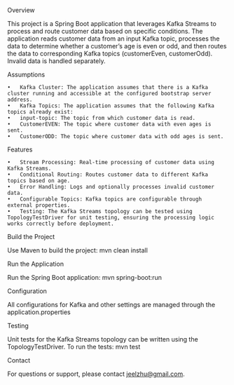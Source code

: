 Overview

This project is a Spring Boot application that leverages Kafka Streams to process and route customer data based on specific conditions. The application reads customer data from an input Kafka topic, processes the data to determine whether a customer’s age is even or odd, and then routes the data to corresponding Kafka topics (customerEven, customerOdd). Invalid data is handled separately.

Assumptions

	•	Kafka Cluster: The application assumes that there is a Kafka cluster running and accessible at the configured bootstrap server address.
	•	Kafka Topics: The application assumes that the following Kafka topics already exist:
	•	input-topic: The topic from which customer data is read.
	•	CustomerEVEN: The topic where customer data with even ages is sent.
	•	CustomerODD: The topic where customer data with odd ages is sent.

Features

	•	Stream Processing: Real-time processing of customer data using Kafka Streams.
	•	Conditional Routing: Routes customer data to different Kafka topics based on age.
	•	Error Handling: Logs and optionally processes invalid customer data.
	•	Configurable Topics: Kafka topics are configurable through external properties.
	•	Testing: The Kafka Streams topology can be tested using TopologyTestDriver for unit testing, ensuring the processing logic works correctly before deployment.
Build the Project

Use Maven to build the project:
mvn clean install

Run the Application

Run the Spring Boot application:
mvn spring-boot:run

Configuration

All configurations for Kafka and other settings are managed through the application.properties 

Testing

Unit tests for the Kafka Streams topology can be written using the TopologyTestDriver. To run the tests:
mvn test

Contact

For questions or support, please contact jeelzhu@gmail.com.